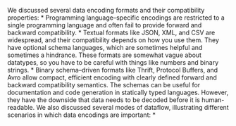 
We discussed several data encoding formats and their compatibility properties: *  Programming language–specific encodings are restricted to a single programming language and often
fail to provide forward and backward compatibility. *  Textual formats like JSON, XML, and CSV are widespread, and their compatibility depends on how you
use them. They have optional schema languages, which are sometimes helpful and sometimes a
hindrance. These formats are somewhat vague about datatypes, so you have to be careful with things
like numbers and binary strings. *  Binary schema–driven formats like Thrift, Protocol Buffers, and Avro allow compact, efficient
encoding with clearly defined forward and backward compatibility semantics. The schemas can be
useful for documentation and code generation in statically typed languages. However, they have the
downside that data needs to be decoded before it is human-readable. We also discussed several modes of dataflow, illustrating different scenarios in which data
encodings are important: * 